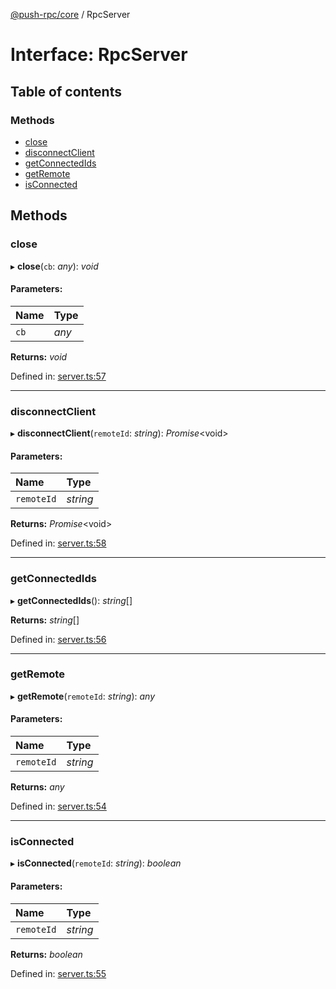 [@push-rpc/core](../README.md) / RpcServer

# Interface: RpcServer

## Table of contents

### Methods

- [close](rpcserver.md#close)
- [disconnectClient](rpcserver.md#disconnectclient)
- [getConnectedIds](rpcserver.md#getconnectedids)
- [getRemote](rpcserver.md#getremote)
- [isConnected](rpcserver.md#isconnected)

## Methods

### close

▸ **close**(`cb`: *any*): *void*

#### Parameters:

| Name | Type |
| :------ | :------ |
| `cb` | *any* |

**Returns:** *void*

Defined in: [server.ts:57](https://github.com/vasyas/typescript-rpc/blob/c658db8/packages/core/src/server.ts#L57)

___

### disconnectClient

▸ **disconnectClient**(`remoteId`: *string*): *Promise*<void\>

#### Parameters:

| Name | Type |
| :------ | :------ |
| `remoteId` | *string* |

**Returns:** *Promise*<void\>

Defined in: [server.ts:58](https://github.com/vasyas/typescript-rpc/blob/c658db8/packages/core/src/server.ts#L58)

___

### getConnectedIds

▸ **getConnectedIds**(): *string*[]

**Returns:** *string*[]

Defined in: [server.ts:56](https://github.com/vasyas/typescript-rpc/blob/c658db8/packages/core/src/server.ts#L56)

___

### getRemote

▸ **getRemote**(`remoteId`: *string*): *any*

#### Parameters:

| Name | Type |
| :------ | :------ |
| `remoteId` | *string* |

**Returns:** *any*

Defined in: [server.ts:54](https://github.com/vasyas/typescript-rpc/blob/c658db8/packages/core/src/server.ts#L54)

___

### isConnected

▸ **isConnected**(`remoteId`: *string*): *boolean*

#### Parameters:

| Name | Type |
| :------ | :------ |
| `remoteId` | *string* |

**Returns:** *boolean*

Defined in: [server.ts:55](https://github.com/vasyas/typescript-rpc/blob/c658db8/packages/core/src/server.ts#L55)
